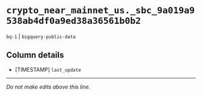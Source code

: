 # `crypto_near_mainnet_us._sbc_9a019a9538ab4df0a9ed38a36561b0b2`
`bq-1` | `bigquery-public-data`

## Column details
* [TIMESTAMP] `last_update`

-------------------------------------------------------------------------------
*Do not make edits above this line.*
